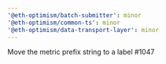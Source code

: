 ```yaml
---
'@eth-optimism/batch-submitter': minor
'@eth-optimism/common-ts': minor
'@eth-optimism/data-transport-layer': minor
---
```


Move the metric prefix string to a label #1047
